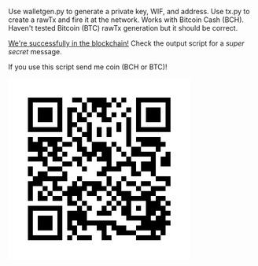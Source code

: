 Use walletgen.py to generate a private key, WIF, and address. Use tx.py to create a rawTx and fire it at the network. Works with Bitcoin Cash (BCH). Haven't tested Bitcoin (BTC) rawTx generation but it should be correct. 

[We're successfully in the blockchain!](https://bch.btc.com/9735bdbc1822251a87e77b68e130c39504234250d921e28b92db41ea07a2050d?_ga=2.36503843.2040712388.1589247561-710051147.1589092646 "BCH Tx fired with this script") Check the output script for a *super secret* message.

If you use this script send me coin (BCH or BTC)!

![bitcoin cash address](https://raw.githubusercontent.com/carverschmidt/coinfun/master/address.png)
